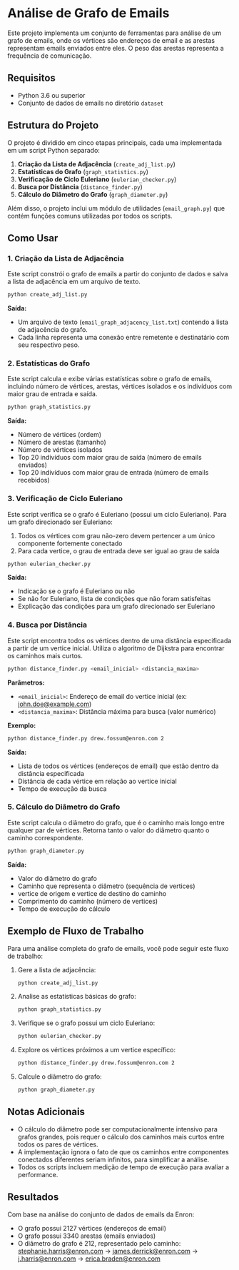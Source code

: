 # Análise de Grafo de Emails

Este projeto implementa um conjunto de ferramentas para análise de um grafo de emails, onde os vértices são endereços de email e as arestas representam emails enviados entre eles. O peso das arestas representa a frequência de comunicação.

## Requisitos

- Python 3.6 ou superior
- Conjunto de dados de emails no diretório `dataset`

## Estrutura do Projeto

O projeto é dividido em cinco etapas principais, cada uma implementada em um script Python separado:

1. **Criação da Lista de Adjacência** (`create_adj_list.py`)
2. **Estatísticas do Grafo** (`graph_statistics.py`)
3. **Verificação de Ciclo Euleriano** (`eulerian_checker.py`)
4. **Busca por Distância** (`distance_finder.py`)
5. **Cálculo do Diâmetro do Grafo** (`graph_diameter.py`)

Além disso, o projeto inclui um módulo de utilidades (`email_graph.py`) que contém funções comuns utilizadas por todos os scripts.

## Como Usar

### 1. Criação da Lista de Adjacência

Este script constrói o grafo de emails a partir do conjunto de dados e salva a lista de adjacência em um arquivo de texto.

```bash
python create_adj_list.py
```

**Saída:**
- Um arquivo de texto (`email_graph_adjacency_list.txt`) contendo a lista de adjacência do grafo.
- Cada linha representa uma conexão entre remetente e destinatário com seu respectivo peso.

### 2. Estatísticas do Grafo

Este script calcula e exibe várias estatísticas sobre o grafo de emails, incluindo número de vértices, arestas, vértices isolados e os indivíduos com maior grau de entrada e saída.

```bash
python graph_statistics.py
```

**Saída:**
- Número de vértices (ordem)
- Número de arestas (tamanho)
- Número de vértices isolados
- Top 20 indivíduos com maior grau de saída (número de emails enviados)
- Top 20 indivíduos com maior grau de entrada (número de emails recebidos)

### 3. Verificação de Ciclo Euleriano

Este script verifica se o grafo é Euleriano (possui um ciclo Euleriano). Para um grafo direcionado ser Euleriano:
1. Todos os vértices com grau não-zero devem pertencer a um único componente fortemente conectado
2. Para cada vertice, o grau de entrada deve ser igual ao grau de saída

```bash
python eulerian_checker.py
```

**Saída:**
- Indicação se o grafo é Euleriano ou não
- Se não for Euleriano, lista de condições que não foram satisfeitas
- Explicação das condições para um grafo direcionado ser Euleriano

### 4. Busca por Distância

Este script encontra todos os vértices dentro de uma distância especificada a partir de um vertice inicial. Utiliza o algoritmo de Dijkstra para encontrar os caminhos mais curtos.

```bash
python distance_finder.py <email_inicial> <distancia_maxima>
```

**Parâmetros:**
- `<email_inicial>`: Endereço de email do vertice inicial (ex: john.doe@example.com)
- `<distancia_maxima>`: Distância máxima para busca (valor numérico)

**Exemplo:**
```bash
python distance_finder.py drew.fossum@enron.com 2
```

**Saída:**
- Lista de todos os vértices (endereços de email) que estão dentro da distância especificada
- Distância de cada vértice em relação ao vertice inicial
- Tempo de execução da busca

### 5. Cálculo do Diâmetro do Grafo

Este script calcula o diâmetro do grafo, que é o caminho mais longo entre qualquer par de vértices. Retorna tanto o valor do diâmetro quanto o caminho correspondente.

```bash
python graph_diameter.py
```

**Saída:**
- Valor do diâmetro do grafo
- Caminho que representa o diâmetro (sequência de vertices)
- vertice de origem e vertice de destino do caminho
- Comprimento do caminho (número de vertices)
- Tempo de execução do cálculo

## Exemplo de Fluxo de Trabalho

Para uma análise completa do grafo de emails, você pode seguir este fluxo de trabalho:

1. Gere a lista de adjacência:
   ```bash
   python create_adj_list.py
   ```

2. Analise as estatísticas básicas do grafo:
   ```bash
   python graph_statistics.py
   ```

3. Verifique se o grafo possui um ciclo Euleriano:
   ```bash
   python eulerian_checker.py
   ```

4. Explore os vértices próximos a um vertice específico:
   ```bash
   python distance_finder.py drew.fossum@enron.com 2
   ```

5. Calcule o diâmetro do grafo:
   ```bash
   python graph_diameter.py
   ```

## Notas Adicionais

- O cálculo do diâmetro pode ser computacionalmente intensivo para grafos grandes, pois requer o cálculo dos caminhos mais curtos entre todos os pares de vértices.
- A implementação ignora o fato de que os caminhos entre componentes conectados diferentes seriam infinitos, para simplificar a análise.
- Todos os scripts incluem medição de tempo de execução para avaliar a performance.

## Resultados

Com base na análise do conjunto de dados de emails da Enron:

- O grafo possui 2127 vértices (endereços de email)
- O grafo possui 3340 arestas (emails enviados)
- O diâmetro do grafo é 212, representado pelo caminho:
  stephanie.harris@enron.com → james.derrick@enron.com → j.harris@enron.com → erica.braden@enron.com
